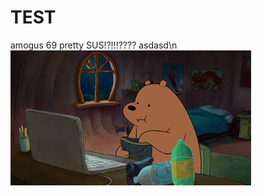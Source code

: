 # TEST
amogus 69 pretty SUS!?!!!???? asdasd\n
<img src="https://github.com/darsaveli/Mariam/blob/main/1479814528_webarebears.gif" width="385px" align="center">
